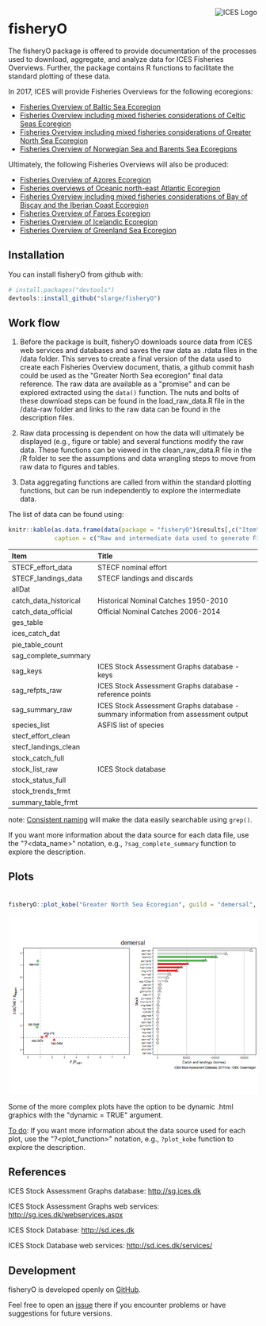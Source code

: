 
<!-- README.md is generated from README.Rmd. Please edit that file -->
[<img align="right" alt="ICES Logo" width="17%" height="17%" src="http://ices.dk/_layouts/15/1033/images/icesimg/iceslogo.png">](http://ices.dk)

fisheryO
========

The fisheryO package is offered to provide documentation of the processes used to download, aggregate, and analyze data for ICES Fisheries Overviews. Further, the package contains R functions to facilitate the standard plotting of these data.

In 2017, ICES will provide Fisheries Overviews for the following ecoregions:

-   [Fisheries Overview of Baltic Sea Ecoregion](https://community.ices.dk/Advice/Advice2017/BalticSea/Draft_advice/BalticSeaEcoregion_FisheriesOverviews.docx?Web=1)
-   [Fisheries Overview including mixed fisheries considerations of Celtic Seas Ecoregion](https://community.ices.dk/Advice/Advice2017/CelticSea/Draft_advice/CelticSeasEcoregion_FisheriesOverviews.docx?Web=1)
-   [Fisheries Overview including mixed fisheries considerations of Greater North Sea Ecoregion](https://community.ices.dk/Advice/Advice2017/NorthSea/Draft_advice/GreaterNorthSeaEcoregion_FisheriesOverviews.docx?Web=1)
-   [Fisheries Overview of Norwegian Sea and Barents Sea Ecoregions](https://community.ices.dk/Advice/Advice2017/BarentsSea/Draft_advice/NorwegianSeaBarentsSeaEcoregions_FisheriesOverviews.docx?Web=1)

Ultimately, the following Fisheries Overviews will also be produced:

-   [Fisheries Overview of Azores Ecoregion](https://community.ices.dk/Advice/Advice2016/Widely/Draft_advice/AzoresEcoregion_FisheriesOverviews.docx?Web=1)
-   [Fisheries overviews of Oceanic north-east Atlantic Ecoregion](https://community.ices.dk/Advice/Advice2016/Widely/Draft_advice/OceanicNortheastAtlanticEcoregion_FisheriesOverviews.docx?Web=1)
-   [Fisheries Overview including mixed fisheries considerations of Bay of Biscay and the Iberian Coast Ecoregion](https://community.ices.dk/Advice/Advice2016/Biscay/Draft_advice/BayofBiscayandtheIberianCoastEcoregion_FisheriesOverviews.docx?Web=1)
-   [Fisheries Overview of Faroes Ecoregion](https://community.ices.dk/Advice/Advice2016/Faroes/Draft_advice/FaroesEcoregion_FisheriesOverviews.docx?Web=1)
-   [Fisheries Overview of Icelandic Ecoregion](https://community.ices.dk/Advice/Advice2016/Iceland/Draft_advice/IcelandicEcoregion_FisheriesOverviews.docx?Web=1)
-   [Fisheries Overview of Greenland Sea Ecoregion](https://community.ices.dk/Advice/Advice2016/Iceland/Draft_advice/GreenlandSeaEcoregion_FisheriesOverviews.docx?Web=1)

Installation
------------

You can install fisheryO from github with:

``` r
# install.packages("devtools")
devtools::install_github("slarge/fisheryO")
```

Work flow
---------

1.  Before the package is built, fisheryO downloads source data from ICES web services and databases and saves the raw data as .rdata files in the /data folder. This serves to create a final version of the data used to create each Fisheries Overview document, thatis, a github commit hash could be used as the "Greater North Sea ecoregion" final data reference. The raw data are available as a "promise" and can be explored extracted using the `data()` function. The nuts and bolts of these download steps can be found in the load\_raw\_data.R file in the /data-raw folder and links to the raw data can be found in the description files.

2.  Raw data processing is dependent on how the data will ultimately be displayed (e.g., figure or table) and several functions modify the raw data. These functions can be viewed in the clean\_raw\_data.R file in the /R folder to see the assumptions and data wrangling steps to move from raw data to figures and tables.

3.  Data aggregating functions are called from within the standard plotting functions, but can be run independently to explore the intermediate data.

The list of data can be found using:

``` r
knitr::kable(as.data.frame(data(package = "fisheryO")$results[,c("Item", "Title")]),
             caption = c("Raw and intermediate data used to generate Fisheries Overviews"))
```

| Item                    | Title                                                                              |
|:------------------------|:-----------------------------------------------------------------------------------|
| STECF\_effort\_data     | STECF nominal effort                                                               |
| STECF\_landings\_data   | STECF landings and discards                                                        |
| allDat                  |                                                                                    |
| catch\_data\_historical | Historical Nominal Catches 1950-2010                                               |
| catch\_data\_official   | Official Nominal Catches 2006-2014                                                 |
| ges\_table              |                                                                                    |
| ices\_catch\_dat        |                                                                                    |
| pie\_table\_count       |                                                                                    |
| sag\_complete\_summary  |                                                                                    |
| sag\_keys               | ICES Stock Assessment Graphs database - keys                                       |
| sag\_refpts\_raw        | ICES Stock Assessment Graphs database - reference points                           |
| sag\_summary\_raw       | ICES Stock Assessment Graphs database - summary information from assessment output |
| species\_list           | ASFIS list of species                                                              |
| stecf\_effort\_clean    |                                                                                    |
| stecf\_landings\_clean  |                                                                                    |
| stock\_catch\_full      |                                                                                    |
| stock\_list\_raw        | ICES Stock database                                                                |
| stock\_status\_full     |                                                                                    |
| stock\_trends\_frmt     |                                                                                    |
| summary\_table\_frmt    |                                                                                    |

note: [Consistent naming](https://github.com/slarge/fisheryO/issues/11) will make the data easily searchable using `grep()`.

If you want more information about the data source for each data file, use the "?<data_name>" notation, e.g., `?sag_complete_summary` function to explore the description.

Plots
-----

``` r

fisheryO::plot_kobe("Greater North Sea Ecoregion", guild = "demersal", return_plot = TRUE, dynamic = FALSE)
```

![](README-kobe_example-1.png)

Some of the more complex plots have the option to be dynamic .html graphics with the "dynamic = TRUE" argument.

[To do](https://github.com/slarge/fisheryO/issues/12): If you want more information about the data source used for each plot, use the "?<plot_function>" notation, e.g., `?plot_kobe` function to explore the description.

References
----------

ICES Stock Assessment Graphs database: <http://sg.ices.dk>

ICES Stock Assessment Graphs web services: <http://sg.ices.dk/webservices.aspx>

ICES Stock Database: <http://sd.ices.dk>

ICES Stock Database web services: <http://sd.ices.dk/services/>

Development
-----------

fisheryO is developed openly on [GitHub](https://github.com/slarge/fisheryO).

Feel free to open an [issue](https://github.com/slarge/fisheryO/issues) there if you encounter problems or have suggestions for future versions.
